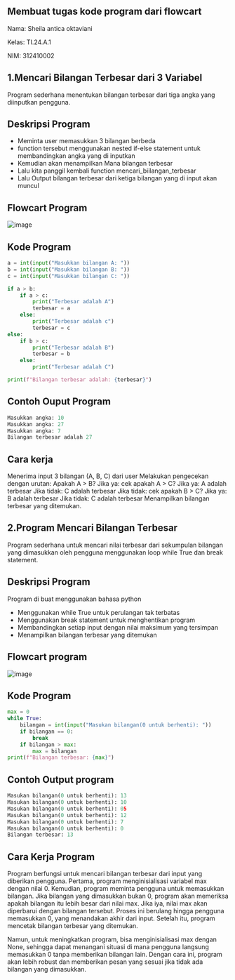 ## Membuat tugas kode program dari flowcart 

Nama: Sheila antica oktaviani

Kelas: TI.24.A.1

NIM: 312410002
## 1.Mencari Bilangan Terbesar dari 3 Variabel
Program sederhana menentukan bilangan terbesar dari tiga angka yang diinputkan pengguna.
## Deskripsi Program 
- Meminta user memasukkan 3 bilangan berbeda
- function tersebut menggunakan nested if-else statement untuk membandingkan angka yang di inputkan
- Kemudian akan menampilkan Mana bilangan terbesar
- Lalu kita panggil kembali function mencari_biilangan_terbesar
- Lalu Output bilangan terbesar dari ketiga bilangan yang di input akan muncul
## Flowcart Program
![image](https://github.com/user-attachments/assets/af0aa097-6e69-40da-b433-ac4b7e3b5a74)
## Kode Program
```Python
a = int(input("Masukkan bilangan A: "))
b = int(input("Masukkan bilangan B: "))
c = int(input("Masukkan bilangan C: "))

if a > b:
    if a > c:
        print("Terbesar adalah A")
        terbesar = a
    else:
        print("Terbesar adalah c")
        terbesar = c
else:
    if b > c:
        print("Terbesar adalah B")
        terbesar = b
    else:
        print("Terbesar adalah C")

print(f"Bilangan terbesar adalah: {terbesar}")
```
## Contoh Ouput Program
```Python
Masukkan angka: 10
Masukkan angka: 27
Masukkan angka: 7
Bilangan terbesar adalah 27
```
## Cara kerja
Menerima input 3 bilangan (A, B, C) dari user Melakukan pengecekan dengan urutan: Apakah A > B? Jika ya: cek apakah A > C? Jika ya: A adalah terbesar Jika tidak: C adalah terbesar Jika tidak: cek apakah B > C? Jika ya: B adalah terbesar Jika tidak: C adalah terbesar Menampilkan bilangan terbesar yang ditemukan.

## 2.Program Mencari Bilangan Terbesar
Program sederhana untuk mencari nilai terbesar dari sekumpulan bilangan yang dimasukkan oleh pengguna menggunakan loop while True dan break statement.
## Deskripsi Program
Program di buat menggunakan bahasa python
- Menggunakan while True untuk perulangan tak terbatas
- Menggunakan break statement untuk menghentikan program
- Membandingkan setiap input dengan nilai maksimum yang tersimpan
- Menampilkan bilangan terbesar yang ditemukan
## Flowcart program
![image](https://github.com/user-attachments/assets/bf214e04-74d1-4199-891a-39908f45f595)
## Kode Program
```Python
max = 0                                              
while True:                                          
    bilangan = int(input("Masukan bilangan(0 untuk berhenti): "))  
    if bilangan == 0:                               
        break                                       
    if bilangan > max:                     
        max = bilangan                     
print(f"Bilangan terbesar: {max}")
```
## Contoh Output program
```Python
Masukan bilangan(0 untuk berhenti): 13
Masukan bilangan(0 untuk berhenti): 10
Masukan bilangan(0 untuk berhenti): 05
Masukan bilangan(0 untuk berhenti): 12
Masukan bilangan(0 untuk berhenti): 7
Masukan bilangan(0 untuk berhenti): 0
Bilangan terbesar: 13
```
## Cara Kerja Program
Program berfungsi untuk mencari bilangan terbesar dari input yang diberikan pengguna. Pertama, program menginisialisasi variabel max dengan nilai 0. Kemudian, program meminta pengguna untuk memasukkan bilangan. Jika bilangan yang dimasukkan bukan 0, program akan memeriksa apakah bilangan itu lebih besar dari nilai max. Jika iya, nilai max akan diperbarui dengan bilangan tersebut. Proses ini berulang hingga pengguna memasukkan 0, yang menandakan akhir dari input. Setelah itu, program mencetak bilangan terbesar yang ditemukan. 

Namun, untuk meningkatkan program, bisa menginisialisasi max dengan None, sehingga dapat menangani situasi di mana pengguna langsung memasukkan 0 tanpa memberikan bilangan lain. Dengan cara ini, program akan lebih robust dan memberikan pesan yang sesuai jika tidak ada bilangan yang dimasukkan.
















